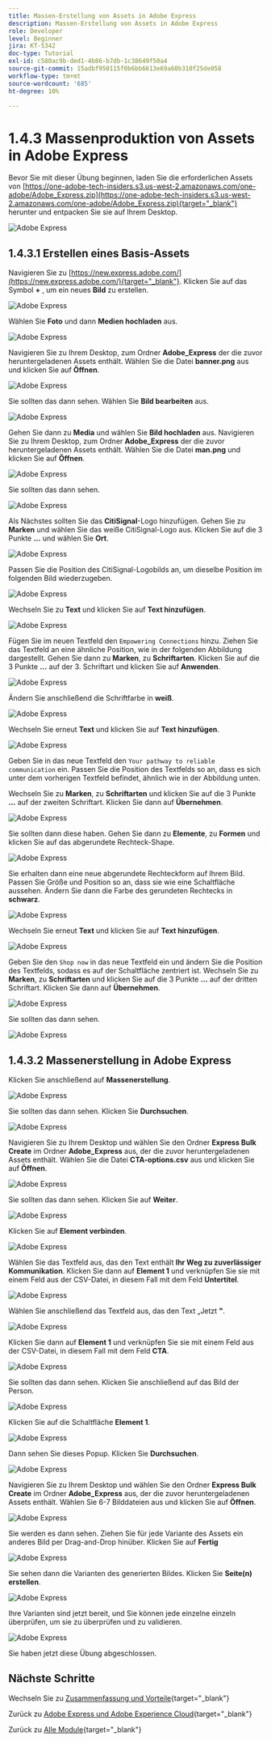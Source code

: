 ```yaml
---
title: Massen-Erstellung von Assets in Adobe Express
description: Massen-Erstellung von Assets in Adobe Express
role: Developer
level: Beginner
jira: KT-5342
doc-type: Tutorial
exl-id: c580ac9b-ded1-4b86-b7db-1c38649f50a4
source-git-commit: 15adbf950115f0b6bb6613e69a60b310f25de058
workflow-type: tm+mt
source-wordcount: '685'
ht-degree: 10%

---
```


# 1.4.3 Massenproduktion von Assets in Adobe Express

Bevor Sie mit dieser Übung beginnen, laden Sie die erforderlichen Assets von [https://one-adobe-tech-insiders.s3.us-west-2.amazonaws.com/one-adobe/Adobe_Express.zip](https://one-adobe-tech-insiders.s3.us-west-2.amazonaws.com/one-adobe/Adobe_Express.zip){target="_blank"} herunter und entpacken Sie sie auf Ihrem Desktop.

![Adobe Express](./images/expressassets.png)

## 1.4.3.1 Erstellen eines Basis-Assets

Navigieren Sie zu [https://new.express.adobe.com/](https://new.express.adobe.com/){target="_blank"}. Klicken Sie auf das Symbol **+** , um ein neues **Bild** zu erstellen.

![Adobe Express](./images/expressbc0.png)

Wählen Sie **Foto** und dann **Medien hochladen** aus.

![Adobe Express](./images/expressbc1.png)

Navigieren Sie zu Ihrem Desktop, zum Ordner **Adobe_Express** der die zuvor heruntergeladenen Assets enthält. Wählen Sie die Datei **banner.png** aus und klicken Sie auf **Öffnen**.

![Adobe Express](./images/expressbc2.png)

Sie sollten das dann sehen. Wählen Sie **Bild bearbeiten** aus.

![Adobe Express](./images/expressbc3.png)

Gehen Sie dann zu **Media** und wählen Sie **Bild hochladen** aus. Navigieren Sie zu Ihrem Desktop, zum Ordner **Adobe_Express** der die zuvor heruntergeladenen Assets enthält. Wählen Sie die Datei **man.png** und klicken Sie auf **Öffnen**.

![Adobe Express](./images/expressbc4.png)

Sie sollten das dann sehen.

![Adobe Express](./images/expressbc5.png)

Als Nächstes sollten Sie das **CitiSignal**-Logo hinzufügen. Gehen Sie zu **Marken** und wählen Sie das weiße CitiSignal-Logo aus. Klicken Sie auf die 3 Punkte **…** und wählen Sie **Ort**.

![Adobe Express](./images/expressbc6.png)

Passen Sie die Position des CitiSignal-Logobilds an, um dieselbe Position im folgenden Bild wiederzugeben.

![Adobe Express](./images/expressbc7.png)

Wechseln Sie zu **Text** und klicken Sie auf **Text hinzufügen**.

![Adobe Express](./images/expressbc7a.png)

Fügen Sie im neuen Textfeld den `Empowering Connections` hinzu. Ziehen Sie das Textfeld an eine ähnliche Position, wie in der folgenden Abbildung dargestellt. Gehen Sie dann zu **Marken**, zu **Schriftarten**. Klicken Sie auf die 3 Punkte **…** auf der 3. Schriftart und klicken Sie auf **Anwenden**.

![Adobe Express](./images/expressbc8.png)

Ändern Sie anschließend die Schriftfarbe in **weiß**.

![Adobe Express](./images/expressbc9.png)

Wechseln Sie erneut **Text** und klicken Sie auf **Text hinzufügen**.

![Adobe Express](./images/expressbc10.png)

Geben Sie in das neue Textfeld den `Your pathway to reliable communication` ein. Passen Sie die Position des Textfelds so an, dass es sich unter dem vorherigen Textfeld befindet, ähnlich wie in der Abbildung unten.

Wechseln Sie zu **Marken**, zu **Schriftarten** und klicken Sie auf die 3 Punkte **…** auf der zweiten Schriftart. Klicken Sie dann auf **Übernehmen**.

![Adobe Express](./images/expressbc12.png)

Sie sollten dann diese haben. Gehen Sie dann zu **Elemente**, zu **Formen** und klicken Sie auf das abgerundete Rechteck-Shape.

![Adobe Express](./images/expressbc13.png)

Sie erhalten dann eine neue abgerundete Rechteckform auf Ihrem Bild. Passen Sie Größe und Position so an, dass sie wie eine Schaltfläche aussehen. Ändern Sie dann die Farbe des gerundeten Rechtecks in **schwarz**.

![Adobe Express](./images/expressbc14.png)

Wechseln Sie erneut **Text** und klicken Sie auf **Text hinzufügen**.

![Adobe Express](./images/expressbc15.png)

Geben Sie den `Shop now` in das neue Textfeld ein und ändern Sie die Position des Textfelds, sodass es auf der Schaltfläche zentriert ist. Wechseln Sie zu **Marken**, zu **Schriftarten** und klicken Sie auf die 3 Punkte **…** auf der dritten Schriftart. Klicken Sie dann auf **Übernehmen**.

![Adobe Express](./images/expressbc16.png)

Sie sollten das dann sehen.

![Adobe Express](./images/expressbc17.png)

## 1.4.3.2 Massenerstellung in Adobe Express

Klicken Sie anschließend auf **Massenerstellung**.

![Adobe Express](./images/expressbc18.png)

Sie sollten das dann sehen. Klicken Sie **Durchsuchen**.

![Adobe Express](./images/expressbc19.png)

Navigieren Sie zu Ihrem Desktop und wählen Sie den Ordner **Express Bulk Create** im Ordner **Adobe_Express** aus, der die zuvor heruntergeladenen Assets enthält. Wählen Sie die Datei **CTA-options.csv** aus und klicken Sie auf **Öffnen**.

![Adobe Express](./images/expressbc20.png)

Sie sollten das dann sehen. Klicken Sie auf **Weiter**.

![Adobe Express](./images/expressbc21.png)

Klicken Sie auf **Element verbinden**.

![Adobe Express](./images/expressbc22.png)

Wählen Sie das Textfeld aus, das den Text enthält **Ihr Weg zu zuverlässiger Kommunikation**. Klicken Sie dann auf **Element 1** und verknüpfen Sie sie mit einem Feld aus der CSV-Datei, in diesem Fall mit dem Feld **Untertitel**.

![Adobe Express](./images/expressbc23.png)

Wählen Sie anschließend das Textfeld aus, das den Text „Jetzt **&quot;**.

![Adobe Express](./images/expressbc24.png)

Klicken Sie dann auf **Element 1** und verknüpfen Sie sie mit einem Feld aus der CSV-Datei, in diesem Fall mit dem Feld **CTA**.

![Adobe Express](./images/expressbc25.png)

Sie sollten das dann sehen. Klicken Sie anschließend auf das Bild der Person.

![Adobe Express](./images/expressbc26.png)

Klicken Sie auf die Schaltfläche **Element 1**.

![Adobe Express](./images/expressbc27.png)

Dann sehen Sie dieses Popup. Klicken Sie **Durchsuchen**.

![Adobe Express](./images/expressbc28.png)

Navigieren Sie zu Ihrem Desktop und wählen Sie den Ordner **Express Bulk Create** im Ordner **Adobe_Express** aus, der die zuvor heruntergeladenen Assets enthält. Wählen Sie 6-7 Bilddateien aus und klicken Sie auf **Öffnen**.

![Adobe Express](./images/expressbc29.png)

Sie werden es dann sehen. Ziehen Sie für jede Variante des Assets ein anderes Bild per Drag-and-Drop hinüber. Klicken Sie auf **Fertig**

![Adobe Express](./images/expressbc31.png)

Sie sehen dann die Varianten des generierten Bildes. Klicken Sie **Seite(n) erstellen**.

![Adobe Express](./images/expressbc32.png)

Ihre Varianten sind jetzt bereit, und Sie können jede einzelne einzeln überprüfen, um sie zu überprüfen und zu validieren.

![Adobe Express](./images/expressbc33.png)

Sie haben jetzt diese Übung abgeschlossen.

## Nächste Schritte

Wechseln Sie zu [Zusammenfassung und Vorteile](./summary.md){target="_blank"}

Zurück zu [Adobe Express und Adobe Experience Cloud](./express.md){target="_blank"}

Zurück zu [Alle Module](./../../../overview.md){target="_blank"}